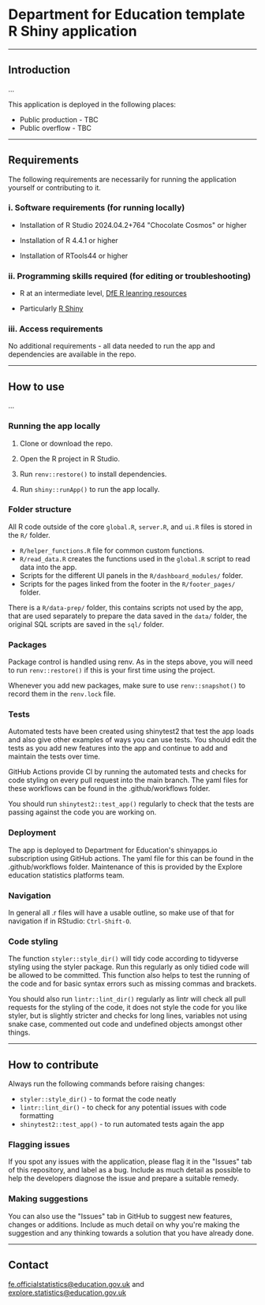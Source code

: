 # Department for Education template R Shiny application

---

## Introduction 

<!-- Give a brief overview of what your app is for here.-->

...

This application is deployed in the following places:

<!-- Update this list as appropriate for your app -->

- Public production - TBC
- Public overflow - TBC

---

## Requirements

The following requirements are necessarily for running the application yourself or contributing to it.

### i. Software requirements (for running locally)

<!-- Update these to match your application -->

- Installation of R Studio 2024.04.2+764 "Chocolate Cosmos" or higher

- Installation of R 4.4.1 or higher

- Installation of RTools44 or higher

### ii. Programming skills required (for editing or troubleshooting)

<!-- Update these to match your application -->

- R at an intermediate level, [DfE R leanring resources](https://dfe-analytical-services.github.io/analysts-guide/learning-development/r.html)

- Particularly [R Shiny](https://shiny.rstudio.com/)

### iii. Access requirements

No additional requirements - all data needed to run the app and dependencies are available in the repo.
  
---

## How to use

<!-- Add any other useful detail for others about your application code here -->

...

### Running the app locally

1. Clone or download the repo. 

2. Open the R project in R Studio.

3. Run `renv::restore()` to install dependencies.

4. Run `shiny::runApp()` to run the app locally.

### Folder structure

All R code outside of the core `global.R`, `server.R`, and `ui.R` files is stored in the `R/` folder. 

- `R/helper_functions.R` file for common custom functions.
- `R/read_data.R` creates the functions used in the `global.R` script to read data into the app.
- Scripts for the different UI panels in the `R/dashboard_modules/` folder. 
- Scripts for the pages linked from the footer in the `R/footer_pages/` folder.

There is a `R/data-prep/` folder, this contains scripts not used by the app, that are used separately to prepare the data saved in the `data/` folder, the original SQL scripts are saved in the `sql/` folder.

### Packages

Package control is handled using renv. As in the steps above, you will need to run `renv::restore()` if this is your first time using the project.

Whenever you add new packages, make sure to use `renv::snapshot()` to record them in the `renv.lock` file.

### Tests

Automated tests have been created using shinytest2 that test the app loads and also give other examples of ways you can use tests. You should edit the tests as you add new features into the app and continue to add and maintain the tests over time.

GitHub Actions provide CI by running the automated tests and checks for code styling on every pull request into the main branch. The yaml files for these workflows can be found in the .github/workflows folder.

You should run `shinytest2::test_app()` regularly to check that the tests are passing against the code you are working on.

### Deployment

The app is deployed to Department for Education's shinyapps.io subscription using GitHub actions. The yaml file for this can be found in the .github/workflows folder. Maintenance of this is provided by the Explore education statistics platforms team.

### Navigation

In general all .r files will have a usable outline, so make use of that for navigation if in RStudio: `Ctrl-Shift-O`.

### Code styling 

The function `styler::style_dir()` will tidy code according to tidyverse styling using the styler package. Run this regularly as only tidied code will be allowed to be committed. This function also helps to test the running of the code and for basic syntax errors such as missing commas and brackets.

You should also run `lintr::lint_dir()` regularly as lintr will check all pull requests for the styling of the code, it does not style the code for you like styler, but is slightly stricter and checks for long lines, variables not using snake case, commented out code and undefined objects amongst other things.

---

## How to contribute

Always run the following commands before raising changes:

- `styler::style_dir()` - to format the code neatly
- `lintr::lint_dir()` - to check for any potential issues with code formatting
- `shinytest2::test_app()` - to run automated tests again the app

### Flagging issues

If you spot any issues with the application, please flag it in the "Issues" tab of this repository, and label as a bug. Include as much detail as possible to help the developers diagnose the issue and prepare a suitable remedy.

### Making suggestions

You can also use the "Issues" tab in GitHub to suggest new features, changes or additions. Include as much detail on why you're making the suggestion and any thinking towards a solution that you have already done.

---

## Contact

fe.officialstatistics@education.gov.uk and explore.statistics@education.gov.uk
